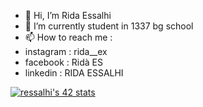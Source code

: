 - 👋 Hi, I’m Rida Essalhi
- 🌱 I’m currently student in 1337 bg school
- 📫 How to reach me :
- instagram : rida__ex
- facebook : Ridà ES
- linkedin : RIDA ESSALHI
<!---
resalhi/resalhi is a ✨ special ✨ repository because its `README.md` (this file) appears on your GitHub profile.
You can click the Preview link to take a look at your changes.
--->
[![ressalhi's 42 stats](https://badge42.vercel.app/api/v2/cl3u4v8qb002609l9ld1bkoup/stats?cursusId=21&coalitionId=79)](https://github.com/JaeSeoKim/badge42)
